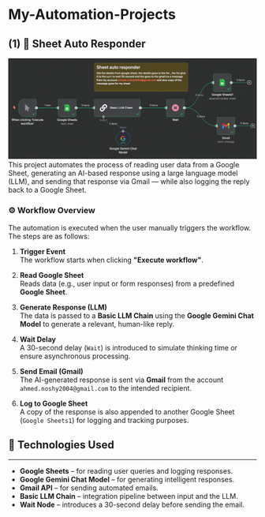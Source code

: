 # My-Automation-Projects


## (1) 📩 Sheet Auto Responder
![Sheet Responder Workflow](Email_Sender/Sheet_Responder.png)
This project automates the process of reading user data from a Google Sheet, generating an AI-based response using a large language model (LLM), and sending that response via Gmail — while also logging the reply back to a Google Sheet.

### ⚙️ Workflow Overview

The automation is executed when the user manually triggers the workflow. The steps are as follows:

1. **Trigger Event**  
   The workflow starts when clicking **"Execute workflow"**.

2. **Read Google Sheet**  
   Reads data (e.g., user input or form responses) from a predefined **Google Sheet**.

3. **Generate Response (LLM)**  
   The data is passed to a **Basic LLM Chain** using the **Google Gemini Chat Model** to generate a relevant, human-like reply.

4. **Wait Delay**  
   A 30-second delay (`Wait`) is introduced to simulate thinking time or ensure asynchronous processing.

5. **Send Email (Gmail)**  
   The AI-generated response is sent via **Gmail** from the account `ahmed.noshy2004@gmail.com` to the intended recipient.

6. **Log to Google Sheet**  
   A copy of the response is also appended to another Google Sheet (`Google Sheets1`) for logging and tracking purposes.

## 🧠 Technologies Used

-------------------------------------------------------------------------------------------
- **Google Sheets** – for reading user queries and logging responses.
- **Google Gemini Chat Model** – for generating intelligent responses.
- **Gmail API** – for sending automated emails.
- **Basic LLM Chain** – integration pipeline between input and the LLM.
- **Wait Node** – introduces a 30-second delay before sending the email.
